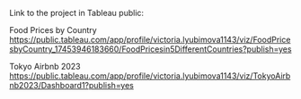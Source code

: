 Link to the project in Tableau public: 

Food Prices by Country
https://public.tableau.com/app/profile/victoria.lyubimova1143/viz/FoodPricesbyCountry_17453946183660/FoodPricesin5DifferentCountries?publish=yes

Tokyo Airbnb 2023
https://public.tableau.com/app/profile/victoria.lyubimova1143/viz/TokyoAirbnb2023/Dashboard1?publish=yes
